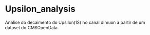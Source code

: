 # Upsilon_analysis
Análise do decaimento do Upsilon(1S) no canal dimuon a partir de um dataset do CMSOpenData.
